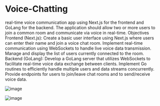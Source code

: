 # Voice-Chatting

real-time voice communication app using Next.js for the frontend and GoLang for the backend. The application should allow two or
more users to join a common room and communicate via voice in real-time.
Objectives
Frontend (Next.js):
Create a basic user interface using Next.js where users can enter their name and join a voice chat room.
Implement real-time communication using WebSockets to handle live voice data transmission.
Manage and display the list of users currently connected to the room.
Backend (GoLang):
Develop a GoLang server that utilizes WebSockets to facilitate real-time voice data exchange between clients.
Implement Go routines to efficiently handle multiple users and data streams concurrently.
Provide endpoints for users to join/leave chat rooms and to send/receive voice data.

![image](https://github.com/somsai359/Voice-Chatting/assets/76832603/c0652abf-a113-4a28-9648-2e96fdbce476)



![image](https://github.com/somsai359/Voice-Chatting/assets/76832603/2f53ac5f-7b18-4bfd-8c0b-6c5cf5d1f168)






